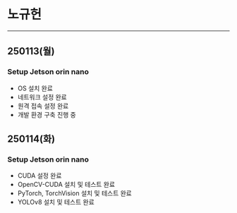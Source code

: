 # 노규헌 

---

## 250113(월)

### Setup Jetson orin nano
- OS 설치 완료
- 네트워크 설정 완료
- 원격 접속 설정 완료
- 개발 환경 구축 진행 중

## 250114(화)

### Setup Jetson orin nano
- CUDA 설정 완료
- OpenCV-CUDA 설치 및 테스트 완료
- PyTorch, TorchVision 설치 및 테스트 완료
- YOLOv8 설치 및 테스트 완료
